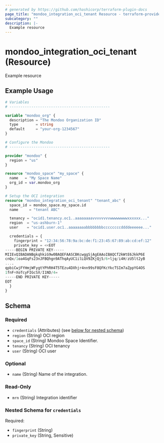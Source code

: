 ```yaml
---
# generated by https://github.com/hashicorp/terraform-plugin-docs
page_title: "mondoo_integration_oci_tenant Resource - terraform-provider-mondoo"
subcategory: ""
description: |-
  Example resource
---
```


# mondoo_integration_oci_tenant (Resource)

Example resource

## Example Usage

```terraform
# Variables
# ----------------------------------------------

variable "mondoo_org" {
  description = "The Mondoo Organization ID"
  type        = string
  default     = "your-org-1234567"
}

# Configure the Mondoo
# ----------------------------------------------

provider "mondoo" {
  region = "us"
}

resource "mondoo_space" "my_space" {
  name   = "My Space Name"
  org_id = var.mondoo_org
}

# Setup the OCI integration
resource "mondoo_integration_oci_tenant" "tenant_abc" {
  space_id = mondoo_space.my_space.id
  name     = "tenant ABC"

  tenancy = "ocid1.tenancy.oc1..aaaaaaaavvvvvvvvwwwwwwwwxxxxxx..."
  region  = "us-ashburn-1"
  user    = "ocid1.user.oc1..aaaaaaaabbbbbbbbccccccccddddeeeeee..."

  credentials = {
    fingerprint = "12:34:56:78:9a:bc:de:f1:23:45:67:89:ab:cd:ef:12"
    private_key = <<EOT
-----BEGIN PRIVATE KEY-----
MIIEvQIBADANBgkqhkiG9w0BAQEFAASCBKcwggSjAgEAAoIBAQCf2kWtE6JkkP6E
cnQx/1oa4GqFs23nJFBQhgn9AThqAyUC1ilLQV9ZKjQj5/6+ljq/i4H/zU5lt2yB
....
qpbiCwjFYHmjWFygtYPhRH4T5TEzu4DXhjr4nn99sF0QFKcYkcTSIm7aZppYG4OS
1fnF+XoTcyFIGcSX/I1ND/4=
-----END PRIVATE KEY-----
EOT
  }
}
```

<!-- schema generated by tfplugindocs -->
## Schema

### Required

- `credentials` (Attributes) (see [below for nested schema](#nestedatt--credentials))
- `region` (String) OCI region
- `space_id` (String) Mondoo Space Identifier.
- `tenancy` (String) OCI tenancy
- `user` (String) OCI user

### Optional

- `name` (String) Name of the integration.

### Read-Only

- `mrn` (String) Integration identifier

<a id="nestedatt--credentials"></a>
### Nested Schema for `credentials`

Required:

- `fingerprint` (String)
- `private_key` (String, Sensitive)
